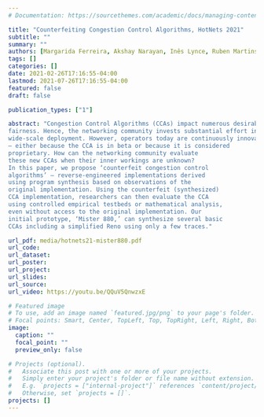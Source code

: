 ```yaml
---
# Documentation: https://sourcethemes.com/academic/docs/managing-content/

title: "Counterfeiting Congestion Control Algorithms, HotNets 2021"
subtitle: ""
summary: ""
authors: [Margarida Ferreira, Akshay Narayan, Inês Lynce, Ruben Martins, Justine Sherry]
tags: []
categories: []
date: 2021-02-26T17:16:55-04:00
lastmod: 2021-07-26T17:16:55-04:00
featured: false
draft: false

publication_types: ["1"]

abstract: "Congestion Control Algorithms (CCAs) impact numerous desirable Internet properties such as performance, stability, and
fairness. Hence, the networking community invests substantial effort into studying whether new algorithms are safe for
wide-scale deployment. However, operators today are continuously innovating and some deployed CCAs are unpublished
– either because the CCA is in beta or because it is considered
proprietary. How can the networking community evaluate
these new CCAs when their inner workings are unknown?
In this paper, we propose ‘counterfeit congestion control
algorithms’ – reverse-engineered implementations derived
using program synthesis based on observations of the
original implementation. Using the counterfeit (synthesized)
CCA implementation, researchers can then evaluate the CCA
using controlled empirical testbeds or mathematical analysis,
even without access to the original implementation. Our
initial prototype, ‘Mister 880,’ can synthesize several basic
CCAs including a simplified Reno using only a few traces."

url_pdf: media/hotnets21-mister880.pdf
url_code: 
url_dataset:
url_poster:
url_project:
url_slides:
url_source:
url_video: https://youtu.be/QQuV5QnwzxE

# Featured image
# To use, add an image named `featured.jpg/png` to your page's folder.
# Focal points: Smart, Center, TopLeft, Top, TopRight, Left, Right, BottomLeft, Bottom, BottomRight.
image:
  caption: ""
  focal_point: ""
  preview_only: false

# Projects (optional).
#   Associate this post with one or more of your projects.
#   Simply enter your project's folder or file name without extension.
#   E.g. `projects = ["internal-project"]` references `content/project/deep-learning/index.md`.
#   Otherwise, set `projects = []`.
projects: []
---
```

